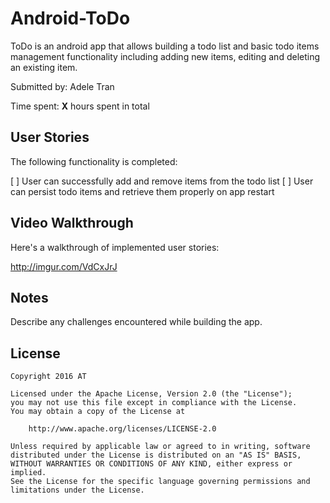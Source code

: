 # Android-ToDo

ToDo is an android app that allows building a todo list and basic todo items management functionality including adding new items, editing and deleting an existing item.

Submitted by: Adele Tran

Time spent: **X** hours spent in total

## User Stories

The following functionality is completed:

 [ ] User can successfully add and remove items from the todo list
 [ ] User can persist todo items and retrieve them properly on app restart


## Video Walkthrough 

Here's a walkthrough of implemented user stories:

http://imgur.com/VdCxJrJ


## Notes

Describe any challenges encountered while building the app.


## License

    Copyright 2016 AT

    Licensed under the Apache License, Version 2.0 (the "License");
    you may not use this file except in compliance with the License.
    You may obtain a copy of the License at

        http://www.apache.org/licenses/LICENSE-2.0

    Unless required by applicable law or agreed to in writing, software
    distributed under the License is distributed on an "AS IS" BASIS,
    WITHOUT WARRANTIES OR CONDITIONS OF ANY KIND, either express or implied.
    See the License for the specific language governing permissions and
    limitations under the License.
